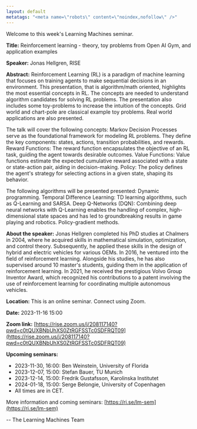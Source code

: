 ```yaml
---
layout: default
metatags: "<meta name=\"robots\" content=\"noindex,nofollow\" />"
---
```

Welcome to this week's Learning Machines seminar.

**Title:** Reinforcement learning - theory, toy problems from Open AI Gym, and application examples

**Speaker:** Jonas Hellgren, RISE

**Abstract:** Reinforcement Learning (RL) is a paradigm of machine learning that focuses on training agents to make sequential decisions in an environment. This presentation, that is algorithm/math oriented, highlights the most essential concepts in RL. The concepts are needed to understand algorithm candidates for solving RL problems. The presentation also includes some toy-problems to increase the intuition of the concepts. Grid world and chart-pole are classical example toy problems. Real world applications are also presented.

The talk will cover the following concepts: Markov Decision Processes serve as the foundational framework for modeling RL problems. They define the key components: states, actions, transition probabilities, and rewards. Reward Functions: The reward function encapsulates the objective of an RL task, guiding the agent towards desirable outcomes. Value Functions: Value functions estimate the expected cumulative reward associated with a state or state-action pair, aiding in decision-making. Policy: The policy defines the agent's strategy for selecting actions in a given state, shaping its behavior. 

The following algorithms will be presented presented: Dynamic programming. Temporal Difference Learning: TD learning algorithms, such as Q-Learning and SARSA. Deep Q-Networks (DQN): Combining deep neural networks with Q-Learning enables the handling of complex, high-dimensional state spaces and has led to groundbreaking results in game playing and robotics. Policy-gradient methods.

**About the speaker:** Jonas Hellgren completed his PhD studies at Chalmers in 2004, where he acquired skills in mathematical simulation, optimization, and control theory. Subsequently, he applied these skills in the design of hybrid and electric vehicles for various OEMs. In 2016, he ventured into the field of reinforcement learning. Alongside his studies, he has also supervised around 10 master's students, guiding them in the application of reinforcement learning. In 2021, he received the prestigious Volvo Group Inventor Award, which recognized his contributions to a patent involving the use of reinforcement learning for coordinating multiple autonomous vehicles.

**Location:** This is an online seminar. Connect using Zoom.

**Date:** 2023-11-16 15:00

**Zoom link:** [https://rise.zoom.us/j/208117140?pwd=c0tQUXBNbUhXS0ZtRGFSSTc0SDFRQT09](https://rise.zoom.us/j/208117140?pwd=c0tQUXBNbUhXS0ZtRGFSSTc0SDFRQT09)

**Upcoming seminars:**

* 2023-11-30, 16:00: Ben Weinstein, University of Florida
* 2023-12-07, 15:00: Stefan Bauer, TU Munich
* 2023-12-14, 15:00: Fredrik Gustafsson, Karolinska Institutet
* 2024-01-18, 15:00: Serge Belongie, University of Copenhagen
* All times are in CET.

More information and coming seminars: [https://ri.se/lm-sem](https://ri.se/lm-sem)

-- The Learning Machines Team

